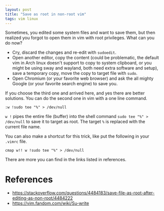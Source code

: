 ```yaml
---
layout: post
title: "Save as root in non-root vim"
tags: vim linux
---
```


Sometimes, you edited some system files and want to save them, but then realized you forgot to open them in vim with root privileges. What can you do now?

- Cry, discard the changes and re-edit with `sudoedit`.
- Open another editor, copy the content (could be problematic, the default vim in Arch linux doesn't support to copy to system clipboard, or you might be using sway and wayland, both need extra software and setup), save a temporary copy, move the copy to target file with `sudo`.
- Open Chromium (or your favorite web browser) and ask the all mighty Google (or your favorite search engine) to save you.

If you choose the third one and arrived here, and yes there are better solutions. You can do the second one in vim with a one line command.

```
:w !sudo tee "%" > /dev/null
```

`w !` pipes the entire file (buffer) into the shell command `sudo tee "%" > /dev/null` to save it to target as root. The target `%` is replaced with the current file name.

You can also make a shortcut for this trick, like put the following in your `.vimrc` file.

```
cmap w!! w !sudo tee "%" > /dev/null
```

There are more you can find in the links listed in references.

# References
- <https://stackoverflow.com/questions/4484183/save-file-as-root-after-editing-as-non-root/4484222>
- <https://vim.fandom.com/wiki/Su-write>